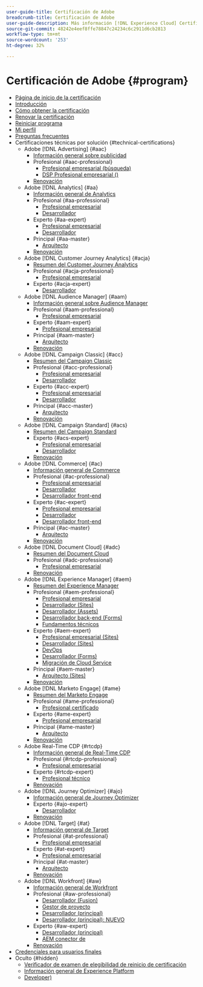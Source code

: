 ```yaml
---
user-guide-title: Certificación de Adobe
breadcrumb-title: Certificación de Adobe
user-guide-description: Más información [!DNL Experience Cloud] Certificación en el Adobe. Descubra lo que puede aportarle obtener la certificación.
source-git-commit: 48242e4eef8ffe78847c24234c6c2911d6cb2813
workflow-type: tm+mt
source-wordcount: '253'
ht-degree: 32%

---
```



# Certificación de Adobe {#program}

+ [Página de inicio de la certificación](overview.md)
+ [Introducción ](getting-started.md)
+ [Cómo obtener la certificación](how-to-get-certified.md)
+ [Renovar la certificación](renew.md)
+ [Reiniciar programa](restart-program.md)
+ [Mi perfil](my-profile.md)
+ [Preguntas frecuentes](faq.md)
+ Certificaciones técnicas por solución {#technical-certifications}
   + Adobe [!DNL Advertising] {#aac}
      + [Información general sobre publicidad](/help/certifications/aac/aac-overview.md)
      + Profesional {#aac-professional}
         + [Profesional empresarial (búsqueda)](/help/certifications/aac/aac-search-p-business.md)
         + [DSP Profesional empresarial ()](/help/certifications/aac/aac-dsp-p-business.md)
      + [Renovación](/help/certifications/aac/aac-renew.md)
   + Adobe [!DNL Analytics] {#aa}
      + [Información general de Analytics](/help/certifications/aa/aa-overview.md)
      + Profesional {#aa-professional}
         + [Profesional empresarial](/help/certifications/aa/aa-p-business.md)
         + [Desarrollador](/help/certifications/aa/aa-p-developer.md)
      + Experto {#aa-expert}
         + [Profesional empresarial](/help/certifications/aa/aa-e-business.md)
         + [Desarrollador](/help/certifications/aa/aa-e-developer.md)
      + Principal {#aa-master}
         + [Arquitecto](/help/certifications/aa/aa-m-architect.md)
      + [Renovación](/help/certifications/aa/aa-renew.md)
   + Adobe [!DNL Customer Journey Analytics] {#acja}
      + [Resumen del Customer Journey Analytics](/help/certifications/acja/acja-overview.md)
      + Profesional {#acja-professional}
         + [Profesional empresarial](/help/certifications/acja/acja-p-business.md)
      + Experto {#acja-expert}
         + [Desarrollador](/help/certifications/acja/acja-e-developer.md)
   + Adobe [!DNL Audience Manager] {#aam}
      + [Información general sobre Audience Manager](/help/certifications/aam/aam-overview.md)
      + Profesional {#aam-professional}
         + [Profesional empresarial](/help/certifications/aam/aam-p-business.md)
      + Experto {#aam-expert}
         + [Profesional empresarial](/help/certifications/aam/aam-e-business.md)
      + Principal {#aam-master}
         + [Arquitecto](/help/certifications/aam/aam-m-architect.md)
      + [Renovación](/help/certifications/aam/aam-renew.md)
   + Adobe [!DNL Campaign Classic] {#acc}
      + [Resumen del Campaign Classic](/help/certifications/acc/acc-overview.md)
      + Profesional {#acc-professional}
         + [Profesional empresarial](/help/certifications/acc/acc-p-business.md)
         + [Desarrollador](/help/certifications/acc/acc-p-developer.md)
      + Experto {#acc-expert}
         + [Profesional empresarial](/help/certifications/acc/acc-e-business.md)
         + [Desarrollador](/help/certifications/acc/acc-e-developer.md)
      + Principal {#acc-master}
         + [Arquitecto](/help/certifications/acc/acc-m-developer.md)
      + [Renovación](/help/certifications/acc/acc-renew.md)
   + Adobe [!DNL Campaign Standard] {#acs}
      + [Resumen del Campaign Standard](/help/certifications/acs/acs-overview.md)
      + Experto {#acs-expert}
         + [Profesional empresarial](/help/certifications/acs/acs-e-business.md)
         + [Desarrollador](/help/certifications/acs/acs-e-developer.md)
      + [Renovación](/help/certifications/acs/acs-renew.md)
   + Adobe [!DNL Commerce] {#ac}
      + [Información general de Commerce](/help/certifications/ac/ac-overview.md)
      + Profesional {#ac-professional}
         + [Profesional empresarial](/help/certifications/ac/ac-p-business.md)
         + [Desarrollador](/help/certifications/ac/ac-p-developer.md)
         + [Desarrollador front-end](/help/certifications/ac/ac-p-fedeveloper0623.md)
      + Experto {#ac-expert}
         + [Profesional empresarial](/help/certifications/ac/ac-e-business.md)
         + [Desarrollador](/help/certifications/ac/ac-e-developer.md)
         + [Desarrollador front-end](/help/certifications/ac/ac-e-fedeveloper0623.md)
      + Principal {#ac-master}
         + [Arquitecto](/help/certifications/ac/ac-m-architect.md)
      + [Renovación](/help/certifications/ac/ac-renew.md)
   + Adobe [!DNL Document Cloud] {#adc}
      + [Resumen del Document Cloud](/help/certifications/adc/adc-overview.md)
      + Profesional {#adc-professional}
         + [Profesional empresarial](/help/certifications/adc/adc-p-business.md)
      + [Renovación](/help/certifications/adc/adc-renew.md)
   + Adobe [!DNL Experience Manager] {#aem}
      + [Resumen del Experience Manager](/help/certifications/aem/aem-overview.md)
      + Profesional {#aem-professional}
         + [Profesional empresarial](/help/certifications/aem/aem-p-business.md)
         + [Desarrollador (Sites)](/help/certifications/aem/aem-sites-p-developer.md)
         + [Desarrollador (Assets)](/help/certifications/aem/aem-assets-p-developer.md)
         + [Desarrollador back-end (Forms)](/help/certifications/aem/aem-forms-p-bedeveloper.md)
         + [Fundamentos técnicos](/help/certifications/aem/aem-p-foundations.md)
      + Experto {#aem-expert}
         + [Profesional empresarial (Sites)](/help/certifications/aem/aem-sites-e-business.md)
         + [Desarrollador (Sites)](/help/certifications/aem/aem-sites-e-developer.md)
         + [DevOps](/help/certifications/aem/aem-devops-e-engineer.md)
         + [Desarrollador (Forms)](/help/certifications/aem/aem-forms-e-developer.md)
         + [Migración de Cloud Service](/help/certifications/aem/aem-cs-e-migration.md)
      + Principal {#aem-master}
         + [Arquitecto (Sites)](/help/certifications/aem/aem-sites-m-architect.md)
      + [Renovación](/help/certifications/aem/aem-renew.md)
   + Adobe [!DNL Marketo Engage] {#ame}
      + [Resumen del Marketo Engage](/help/certifications/ame/ame-overview.md)
      + Profesional {#ame-professional}
         + [Profesional certificado](/help/certifications/ame/ame-p.md)
      + Experto {#ame-expert}
         + [Profesional empresarial](/help/certifications/ame/ame-e-business.md)
      + Principal {#ame-master}
         + [Arquitecto](/help/certifications/ame/ame-m-architect-23-08.md)
      + [Renovación](/help/certifications/ame/ame-renew.md)
   + Adobe Real-Time CDP {#rtcdp}
      + [Información general de Real-Time CDP](/help/certifications/rtcdp/rtcdp-overview.md)
      + Profesional {#rtcdp-professional}
         + [Profesional empresarial](/help/certifications/rtcdp/rtcdp-p-business.md)
      + Experto {#rtcdp-expert}
         + [Profesional técnico](/help/certifications/rtcdp/rtcdp-e-technical.md)
      + [Renovación](/help/certifications/rtcdp/rtcdp-renew.md)
   + Adobe [!DNL Journey Optimizer] {#ajo}
      + [Información general de Journey Optimizer](/help/certifications/ajo/ajo-overview.md)
      + Experto {#ajo-expert}
         + [Desarrollador](/help/certifications/ajo/ajo-e-developer-23-10.md)
      + [Renovación](/help/certifications/ajo/ajo-renew.md)
   + Adobe [!DNL Target] {#at}
      + [Información general de Target](/help/certifications/at/at-overview.md)
      + Profesional {#at-professional}
         + [Profesional empresarial](/help/certifications/at/at-p-business.md)
      + Experto {#at-expert}
         + [Profesional empresarial](/help/certifications/at/at-e-business.md)
      + Principal {#at-master}
         + [Arquitecto](/help/certifications/at/at-m-architect0623.md)
      + [Renovación](/help/certifications/at/at-renew.md)
   + Adobe [!DNL Workfront] {#aw}
      + [Información general de Workfront](/help/certifications/aw/aw-overview.md)
      + Profesional {#aw-professional}
         + [Desarrollador (Fusion)](/help/certifications/aw/aw-fusion-p-developer.md)
         + [Gestor de proyecto](/help/certifications/aw/aw-p-project-manager.md)
         + [Desarrollador (principal)](/help/certifications/aw/aw-core-p-developer.md)
         + [Desarrollador (principal): NUEVO](/help/certifications/aw/aw-core-p-developer-23-12.md)
      + Experto {#aw-expert}
         + [Desarrollador (principal)](/help/certifications/aw/aw-core-e-developer-23-08.md)
         + [AEM conector de](/help/certifications/aw/aw-aem-e-connector.md)
      + [Renovación](/help/certifications/aw/aw-renew.md)
+ [Credenciales para usuarios finales](https://learning.adobe.com/certification/credentials)
+ Oculto {#hidden}
   + [Verificador de examen de elegibilidad de reinicio de certificación](exam-eligibility-check.md)
   + [Información general de Experience Platform](/help/certifications/aep/aep-overview.md)
   + [Developer)](/help/certifications/aep/aep-e-foundations.md)
